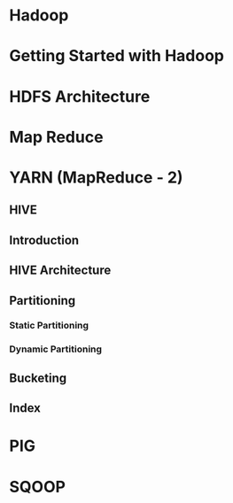 

# Hadoop

# Getting Started with Hadoop

# HDFS Architecture

# Map Reduce

# YARN (MapReduce - 2)

## HIVE
## Introduction

## HIVE Architecture

## Partitioning
### Static Partitioning

### Dynamic Partitioning

## Bucketing

## Index
# PIG

# SQOOP
